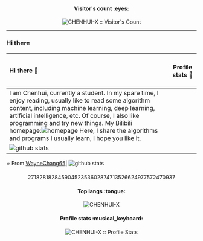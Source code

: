 
<h4 align="center">Visitor's count :eyes:</h4>

<p align="center"><img src="https://profile-counter.glitch.me/{CHENHUI-X}/count.svg" alt="CHENHUI-X :: Visitor's Count" /></p>  

---

### Hi there 

|  Hi there 👋   | <h4 align="center">Profile stats :musical_keyboard:</h4> |
| :----  | :----: |
| I am Chenhui, currently a student. In my spare time, I enjoy reading, usually like to read some algorithm content, including machine learning, deep learning, artificial intelligence, etc. Of course, I also like programming and try new things. My Bilibili homepage:![homepage](https://space.bilibili.com/294132471) Here, I share the algorithms and programs I usually learn, I hope you like it. | 
![github stats](https://github-readme-stats.vercel.app/api?username=CHENHUI-X&show_icons=true&line_height=30) | 



⭐️ From [WayneChang65](https://github.com/WayneChang65)| ![github stats](https://github-readme-stats.vercel.app/api?username=WayneChang65&show_icons=true&line_height=30) <p align="center">27182818284590452353602874713526624977572470937</p>

<h4 align="center">Top langs :tongue:</h4>

<p align="center"><img src="https://github-readme-stats.vercel.app/api/top-langs/?username=CHENHUI-X&langs_count=10&theme=tokyonight&layout=compact" alt="CHENHUI-X" /></p>

<h4 align="center">Profile stats :musical_keyboard:</h4>

<p align="center"><img src="https://github-readme-stats.vercel.app/api?username=CHENHUI-X&show_icons=true&theme=synthwave" alt="CHENHUI-X :: Profile Stats" /></p>
